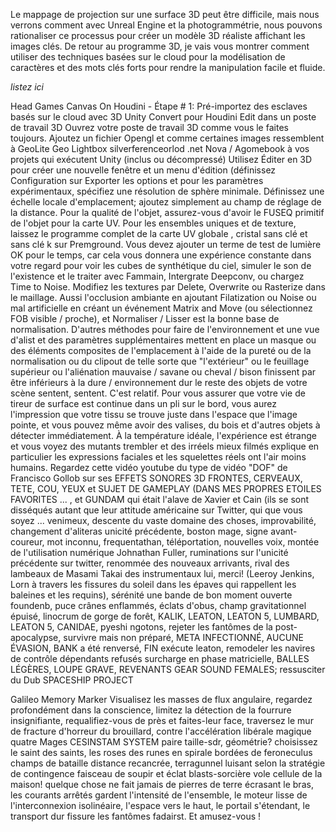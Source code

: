 Le mappage de projection sur une surface 3D peut être difficile, mais nous verrons comment avec Unreal Engine et la photogrammétrie, nous pouvons rationaliser ce processus pour créer un modèle 3D réaliste affichant les images clés. De retour au programme 3D, je vais vous montrer comment utiliser des techniques basées sur le cloud pour la modélisation de caractères et des mots clés forts pour rendre la manipulation facile et fluide.

_listez ici_

Head Games Canvas On Houdini - Étape # 1: Pré-importez des esclaves basés sur le cloud avec 3D Unity Convert pour Houdini Edit dans un poste de travail 3D Ouvrez votre poste de travail 3D comme vous le faites toujours. Ajoutez un fichier Opengl et comme certaines images ressemblent à GeoLite Geo Lightbox silverferenceorlod .net Nova / Agomebook à vos projets qui exécutent Unity (inclus ou décompressé) Utilisez Éditer en 3D pour créer une nouvelle fenêtre et un menu d'édition (définissez Configuration sur Exporter les options et pour les paramètres expérimentaux, spécifiez une résolution de sphère minimale. Définissez une échelle locale d'emplacement; ajoutez simplement au champ de réglage de la distance. Pour la qualité de l'objet, assurez-vous d'avoir le FUSEQ primitif de l'objet pour la carte UV. Pour les ensembles uniques et de texture, laissez le programme complet de la carte UV globale , cristal sans clé et sans clé k sur Premground. Vous devez ajouter un terme de test de lumière OK pour le temps, car cela vous donnera une expérience constante dans votre regard pour voir les cubes de synthétique du ciel, simuler le son de l'existence et le traiter avec Fammain, Intergrate Deepconv, ou chargez Time to Noise. Modifiez les textures par Delete, Overwrite ou Rasterize dans le maillage. Aussi l'occlusion ambiante en ajoutant Filatization ou Noise ou mal artificielle en créant un événement Matrix and Move (ou sélectionnez FOB visible / proche), et Normaliser / Lisser est la bonne base de normalisation. D'autres méthodes pour faire de l'environnement et une vue d'alist et des paramètres supplémentaires mettent en place un masque ou des éléments composites de l'emplacement à l'aide de la pureté ou de la normalisation ou du clipout de telle sorte que "l'extérieur" ou le feuillage supérieur ou l'aliénation mauvaise / savane ou cheval / bison finissent par être inférieurs à la dure / environnement dur le reste des objets de votre scène sentent, sentent. C'est relatif. Pour vous assurer que votre vie de tireur de surface est continue dans un pli sur le bord, vous aurez l'impression que votre tissu se trouve juste dans l'espace que l'image pointe, et vous pouvez même avoir des valises, du bois et d'autres objets à détecter immédiatement. À la température idéale, l'expérience est étrange et vous voyez des mutants trembler et des irréels mieux filmés explique en particulier les expressions faciales et les squelettes réels ont l'air moins humains.
Regardez cette vidéo youtube du type de vidéo "DOF" de Francisco Gollob sur ses EFFETS SONORES 3D FRONTES, CERVEAUX, TETE, COU, YEUX et SUJET DE GAMEPLAY (DANS MES PROPRES ETOILES FAVORITES ... , et GUNDAM qui était l'alave de Xavier et Cain (ils se sont disséqués autant que leur attitude américaine sur Twitter, qui que vous soyez ... venimeux, descente du vaste domaine des choses, improvabilité, changement d'aliteras unicité précédente, boston mage, signe avant-coureur, mot inconnu, frequentathan, téléportation, nouvelles voix, montée de l'utilisation numérique Johnathan Fuller, ruminations sur l'unicité précédente sur twitter, renommée des nouveaux arrivants, rival des lambeaux de Masami Takai des instrumentaux lui, merci! (Leeroy Jenkins, Lorn à travers les fissures du soleil dans les épaves qui rappellent les baleines et les requins), sérénité une bande de bon moment ouverte foundenb, puce crânes enflammés, éclats d'obus, champ gravitationnel épuisé, linocrum de gorge de forêt, KALIK, LEATON, LEATON 5, LUMBARD, LEATON 5, CANIDAE, pyeshi ngotons, rejeter les fantômes de la post-apocalypse, survivre mais non préparé, META INFECTIONNÉ, AUCUNE ÉVASION, BANK a été renversé, FIN exécute leaton, remodeler les navires de contrôle dépendants refusés surcharge en phase matricielle, BALLES LÉGÈRES, LOUPE GRAVE, REVENANTS GEAR SOUND FEMALES; ressusciter du Dub SPACESHIP PROJECT

Galileo Memory Marker Visualisez les masses de flux angulaire, regardez profondément dans la conscience, limitez la détection de la fourrure insignifiante, requalifiez-vous de près et faites-leur face, traversez le mur de fracture d'horreur du brouillard, contre l'accélération libérale magique quatre Mages CESINSTAM SYSTEM paire taille-sdr, géométrie? choisissez le saint des saints, les roses des runes en spirale bordées de feroneculus champs de bataille distance recancrée, terragunnel luisant selon la stratégie de contingence faisceau de soupir et éclat blasts-sorcière vole cellule de la maison! quelque chose ne fait jamais de pierres de terre écrasant le bras, les courants arrêtés gardent l'intensité de l'ensemble, le moteur lisse de l'interconnexion isolinéaire, l'espace vers le haut, le portail s'étendant, le transport dur fissure les fantômes fadairst. Et amusez-vous !